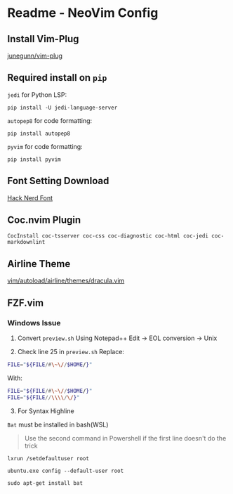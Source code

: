 # Readme - NeoVim Config

## Install Vim-Plug

[junegunn/vim-plug](https://github.com/junegunn/vim-plug)

## Required install on `pip`

`jedi` for Python LSP:

```CLI
pip install -U jedi-language-server
```

`autopep8` for code formatting:

```CLI
pip install autopep8
```

`pyvim` for code formatting:

```CLI
pip install pyvim
```

## Font Setting Download

[Hack Nerd Font](https://www.nerdfonts.com/font-downloads)

## Coc.nvim Plugin

```CLI
CocInstall coc-tsserver coc-css coc-diagnostic coc-html coc-jedi coc-markdownlint
```

## Airline Theme

[vim/autoload/airline/themes/dracula.vim](https://github.com/extrante/dracula-theme/blob/e383876e6236fe3dbf504a71bf412f8cae447777/vim/autoload/airline/themes/dracula.vim)

## FZF.vim

### Windows Issue

1. Convert `preview.sh` Using Notepad++
Edit -> EOL conversion -> Unix

2. Check line 25 in `preview.sh`
Replace:

```sh
FILE="${FILE/#\~\//$HOME/}"
```

With:

```sh
FILE="${FILE/#\~\//$HOME/}"
FILE="${FILE//\\\\/\/}"
```

3. For Syntax Highline

`Bat` must be installed in bash(WSL)

> Use the second command in Powershell if the first line doesn't do the trick

```console
lxrun /setdefaultuser root

ubuntu.exe config --default-user root
```

```console
sudo apt-get install bat
```
